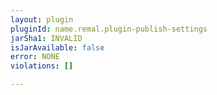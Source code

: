 ```yaml
---
layout: plugin
pluginId: name.remal.plugin-publish-settings
jarSha1: INVALID
isJarAvailable: false
error: NONE
violations: []

---
```


